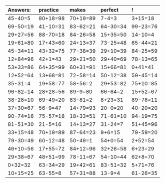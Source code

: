 | Answers: | practice | makes | perfect | ! |
| :--- | :--- | :--- | :--- | :--- |
| 45-40=5 | 80+18=98 | 70+19=89 | 7-4=3 | 3+15=18 | 
| 69-50=19 | 41-10=31 | 83-62=21 | 64-30=34 | 99-23=76 | 
| 29+27=56 | 88-70=18 | 84-26=58 | 15+35=50 | 14-10=4 | 
| 19+61=80 | 17+43=60 | 24+13=37 | 73-25=48 | 65-44=21 | 
| 45-34=11 | 43+32=75 | 77-38=39 | 29+10=39 | 84-25=59 | 
| 12+84=96 | 42+1=43 | 29+21=50 | 29+40=69 | 78-13=65 | 
| 53+33=86 | 64+35=99 | 60+31=91 | 15+66=81 | 0+41=41 | 
| 12+52=64 | 13+68=81 | 72-58=14 | 50-12=38 | 59-45=14 | 
| 35-31=4 | 19+58=77 | 58-56=2 | 29+53=82 | 75+10=85 | 
| 96-82=14 | 28+28=56 | 89-9=80 | 66-64=2 | 15+52=67 | 
| 38-28=10 | 69-49=20 | 83-81=2 | 8+23=31 | 89-78=11 | 
| 37+30=67 | 56-9=47 | 14+79=93 | 20-0=20 | 40-20=20 | 
| 90-74=16 | 75-57=18 | 18+33=51 | 71-61=10 | 94-19=75 | 
| 81-51=30 | 21-5=16 | 14+13=27 | 31-24=7 | 51+45=96 | 
| 33+15=48 | 70+19=89 | 87-64=23 | 9+6=15 | 79-59=20 | 
| 79-30=49 | 60-12=48 | 50-49=1 | 54+0=54 | 2+52=54 | 
| 46+10=56 | 17+55=72 | 84+12=96 | 32+26=58 | 6+23=29 | 
| 29+38=67 | 48+51=99 | 78-11=67 | 54-10=44 | 62+8=70 | 
| 0+32=32 | 63-34=29 | 19+42=61 | 83-51=32 | 5+71=76 | 
| 10+15=25 | 63-55=8 | 57+31=88 | 13-9=4 | 61-26=35 | 
